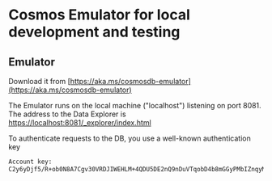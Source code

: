 # Cosmos Emulator for local development and testing

## Emulator

Download it from [https://aka.ms/cosmosdb-emulator](https://aka.ms/cosmosdb-emulator)

The Emulator runs on the local machine \("localhost"\) listening on port 8081. The address to the Data Explorer is [https://localhost:8081/\_explorer/index.html](https://localhost:8081/_explorer/index.html)

To authenticate requests to the DB, you use a well-known authentication key

```bash
Account key: 
C2y6yDjf5/R+ob0N8A7Cgv30VRDJIWEHLM+4QDU5DE2nQ9nDuVTqobD4b8mGGyPMbIZnqyMsEcaGQy67XIw/Jw==
```



